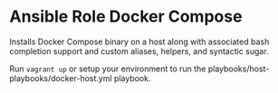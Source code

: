 # Ansible Role Docker Compose

Installs Docker Compose binary on a host along with associated bash completion support and custom aliases, helpers, and syntactic sugar.

Run `vagrant up` or setup your environment to run the playbooks/host-playbooks/docker-host.yml playbook.




